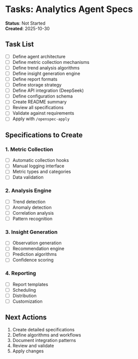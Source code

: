 # Tasks: Analytics Agent Specs

**Status**: Not Started  
**Created**: 2025-10-30  

## Task List

- [ ] Define agent architecture
- [ ] Define metric collection mechanisms
- [ ] Define trend analysis algorithms
- [ ] Define insight generation engine
- [ ] Define report formats
- [ ] Define storage strategy
- [ ] Define API integration (DeepSeek)
- [ ] Define configuration schema
- [ ] Create README summary
- [ ] Review all specifications
- [ ] Validate against requirements
- [ ] Apply with `/openspec-apply`

## Specifications to Create

### 1. Metric Collection
- [ ] Automatic collection hooks
- [ ] Manual logging interface
- [ ] Metric types and categories
- [ ] Data validation

### 2. Analysis Engine
- [ ] Trend detection
- [ ] Anomaly detection
- [ ] Correlation analysis
- [ ] Pattern recognition

### 3. Insight Generation
- [ ] Observation generation
- [ ] Recommendation engine
- [ ] Prediction algorithms
- [ ] Confidence scoring

### 4. Reporting
- [ ] Report templates
- [ ] Scheduling
- [ ] Distribution
- [ ] Customization

## Next Actions

1. Create detailed specifications
2. Define algorithms and workflows
3. Document integration patterns
4. Review and validate
5. Apply changes

